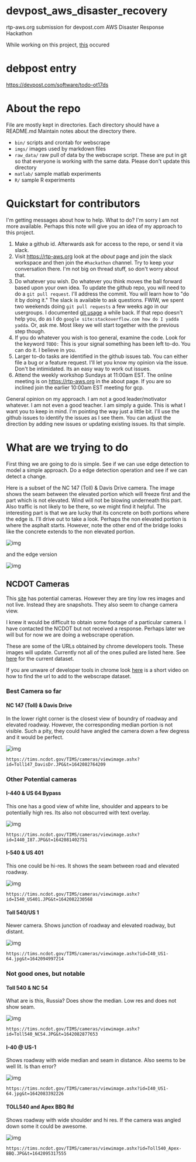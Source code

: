 # devpost_aws_disaster_recovery
rtp-aws.org submission for devpost.com AWS Disaster Response Hackathon

While working on this project, [this](https://www.wral.com/tractor-trailer-slides-off-n-c-147-2-killed-in-nash-county-crash/20081601/) occured

# debpost entry
https://devpost.com/software/todo-ot17ds


# About the repo

File are mostly kept in directories.  Each directory should have a README.md
Maintain notes about the directory there.

* `bin/` scripts and crontab for webscrape
* `imgs/`  images used by markdown files
* `raw_data/` raw pull of data by the webscrape script. These are put in git so that everyone is working with the same data.  Please don't update this directory
* `matlab/`  sample matlab experiments
* `R/`  sample R experiments

# Quickstart for contributors

I'm getting messages about how to help.  What to do?  I'm sorry I am not more
available.  Perhaps this note will give you an idea of my approach to this project.

1. Make a github id.  Afterwards ask for access to the repo, or send it via slack.
2. Visit https://rtp-aws.org look at the *about* page and join the slack workspace and then join the `#hackathon` channel.  Try to keep your conversation there. I'm not big on thread stuff, so don't worry about that.
3. Do whatever you wish.   Do whatever you think moves the ball forward based upon your own idea.  To update the github repo, you will need to do a `git pull request`.  I'll address the commit.  You will learn how to "do it by doing it." The slack is available to ask questions. FWIW, we spent two weekends doing `git pull requests` a few weeks ago in our usergroups.  I documented [git usage](https://gitlab.com/netskink/git-testy)  a while back.  If that repo doesn't help you,  do as I do  `google site:stackoverflow.com how do I yadda yadda`. Or, ask me. Most likey we will start together with the previous step though.
4. If you do whatever you wish is too general,  examine the code. Look for the keyword `TODO:`  This is your signal something has been left to-do.  You can do it.  I believe in you.
5. Larger to-do tasks are identified in the github issues tab.  You can either file
a bug or a feature request.  I'll let you know my opinion via the issue.  Don't be intimidated.  Its an easy way to work out issues.
6. Attend the weekly workshop Sundays at 11:00am EST. The online meeting is on https://rtp-aws.org in the about page.  If you are so inclined join the earlier 10:00am EST meeting for gcp.


General opinion on my approach.  I am not a good leader/motivator whatever. I am not
even a good teacher.  I am simply a guide.  This is what I want you to
keep in mind.  I'm pointing the way just a little bit.  I'll use the github issues to
identify the issues as I see them.  You can adjust the direction by adding new issues
or updating existing issues.  Its that simple.

# What are we trying to do

First thing we are going to do is simple.  See if we can use edge detection to model a simple approach.  Do a edge detection operation and see if we can detect a change.

Here is a subset of the NC 147 (Toll) & Davis Drive camera.  The image shows the seam between the elevated portion which will freeze first and the part which is not elevated.  Wind will not be blowing underneath this part.  Also traffic is not likely to be there, so we might find it helpful.  The interesting part is that we are lucky that its concrete on both portions where the edge is.  I'll drive out to take a look.  Perhaps the non elevated portion is where the asphalt starts.  However, note the other end of the bridge looks like the concrete extends to the non elevated portion.

![img](imgs/NC147_DAVIS_DR_subset.png)

and the edge version

![img](imgs/NC147_DAVIS_DR_subset_edge.png)



## NCDOT Cameras

This [site](https://drivenc.gov/#adverse-weather)  has potential cameras.  However they are tiny low res images and not live.  Instead they are snapshots.  They also seem to change camera view.  

I knew it would be difficult to obtain some footage of a particular camera.  I have contacted the NCDOT but not received a response.  Perhaps later we will but for now we are doing a webscrape operation.  

These are some of the URLs obtained by chrome developers tools.  These images will update.  Currently not all of the ones pulled are listed here. See [here](imgs/raw_data) for the current dataset.

If you are unware of developer tools in chrome look [here](https://youtu.be/RRuaG0_W7B4) is a short video on how to find the url to add to the webscrape dataset.

### Best Camera so far

#### NC 147 (Toll) & Davis Drive
In the lower right corner is the closest view of boundry of roadway and elevated roadway.  However, the corresponding median portion is not visible.  Such a pity, they could have angled the camera down a few degress and it would be perfect.

![img](https://tims.ncdot.gov/TIMS/cameras/viewimage.ashx?id=Toll147_DavisDr.JPG&t=1642082764209)

```
https://tims.ncdot.gov/TIMS/cameras/viewimage.ashx?id=Toll147_DavisDr.JPG&t=1642082764209
```



### Other Potential cameras


#### I-440 & US 64 Bypass
This one has a good view of white line, shoulder and appears to be potentially high res.  Its also not obscurred with text overlay.

![img](https://tims.ncdot.gov/TIMS/cameras/viewimage.ashx?id=I440_I87.JPG&t=1642081402751)

```
https://tims.ncdot.gov/TIMS/cameras/viewimage.ashx?id=I440_I87.JPG&t=1642081402751
```

#### I-540 & US 401 
This one could be hi-res.  It shows the seam between road and elevated roadway.

![img](https://tims.ncdot.gov/TIMS/cameras/viewimage.ashx?id=I540_US401.JPG&t=1642082230568)

```
https://tims.ncdot.gov/TIMS/cameras/viewimage.ashx?id=I540_US401.JPG&t=1642082230568
```
#### Toll 540/US 1
Newer camera.  Shows junction of roadway and elevated roadway, but distant.

![img](https://tims.ncdot.gov/TIMS/cameras/viewimage.ashx?id=I40_US1-64.jpg&t=1642094997214)

```
https://tims.ncdot.gov/TIMS/cameras/viewimage.ashx?id=I40_US1-64.jpg&t=1642094997214
```


### Not good ones, but notable

#### Toll 540 & NC 54

What are is this, Russia?  Does show the median.  Low res and does not show seam.

![img](https://tims.ncdot.gov/TIMS/cameras/viewimage.ashx?id=Toll540_NC54.JPG&t=1642082877653)

```
https://tims.ncdot.gov/TIMS/cameras/viewimage.ashx?id=Toll540_NC54.JPG&t=1642082877653
```

#### I-40 @ US-1

Shows roadway with wide median and seam in distance. Also seems to be well lit.  Is than error?

![img](https://tims.ncdot.gov/TIMS/cameras/viewimage.ashx?id=Toll540_US1.JPG&t=1642095364324)

```
https://tims.ncdot.gov/TIMS/cameras/viewimage.ashx?id=I40_US1-64.jpg&t=1642083392226
```
#### TOLL540 and Apex BBQ Rd


Shows roadway with wide shoulder and hi res.  If the camera was angled down some it could be awesome.

![img](https://tims.ncdot.gov/TIMS/cameras/viewimage.ashx?id=Toll540_Apex-BBQ.JPG&t=1642095317555)

```
https://tims.ncdot.gov/TIMS/cameras/viewimage.ashx?id=Toll540_Apex-BBQ.JPG&t=1642095317555
```
